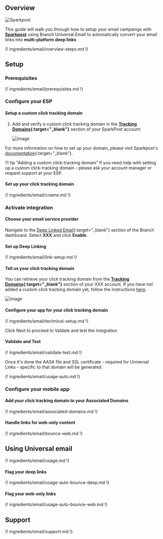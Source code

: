 ## Overview

![Sparkpost](https://branchmetrics.github.io/docs/img/pages/email/sparkpost/sparkpost.png)

This guide will walk you through how to setup your email campaings with **[Sparkpost](https://sparkpost.com)** using Branch Universal Email to automatically convert your email links into **multi-platform deep links**

{! ingredients/email/overview-steps.md !}

## Setup

### Prerequisites

{! ingredients/email/prerequisites.md !}

### Configure your ESP

#### Setup a custom click tracking domain

1. Add and verify a custom click tracking domain in the **[Tracking Domains](https://app.sparkpost.com/account/tracking-domains){:target="\_blank"}** section of your SparkPost account:

    ![image](/img/pages/email/sparkpost-create-domain.png)

For more information on how to set up your domain, please visit Sparkpost's [documentation](https://www.sparkpost.com/docs/tech-resources/enabling-multiple-custom-tracking-domains/){:target="\_blank"}.

!!! tip "Adding a custom click-tracking domain"
    If you need help with setting up a custom click-tracking domain - please ask your account manager or request support at your ESP.

#### Set up your click tracking domain

{! ingredients/email/cname.md !}

### Activate integration

#### Choose your email service provider

Navigate to the [Deep Linked Email](https://dashboard.branch.io/email){:target="\_blank"} section of the Branch dashboard. Select **XXX** and click **Enable**.

#### Set up Deep Linking

{! ingredients/email/link-setup.md !}

#### Tell us your click tracking domain

You can retrieve your click tracking domain from the **[Tracking Domains](https://XXX.com){:target="\_blank"}** section of your XXX account. If you have not added a custom click tracking domain yet, follow the instructions [here](#setup-a-custom-click-tracking-domain). 

![image](/img/pages/email/sparkpost/setup-config.png)

#### Configure your app for your click tracking domain

{! ingredients/email/technical-setup.md !}

Click Next to proceed to Valdate and test the integration
	
#### Validate and Test

{! ingredients/email/validate-test.md !}

Once it's done the AASA file and SSL certificate - required for Universal Links - specific to that domain will be generated.

{! ingredients/email/usage-auto.md !}

### Configure your mobile app

#### Add your click tracking domain to your Associated Domains

{! ingredients/email/associated-domains.md !}

#### Handle links for web-only content

{! ingredients/email/bounce-web.md !}


## Using Universal email

{! ingredients/email/usage.md !}

#### Flag your deep links

{! ingredients/email/usage-auto-bounce-deep.md !}

#### Flag your web-only links

{! ingredients/email/usage-auto-bounce-web.md !}

## Support

{! ingredients/email/support.md !}
